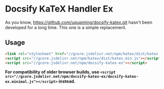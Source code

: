 # Docsify KaTeX Handler Ex

As you know, <https://github.com/upupming/docsify-katex.git> hasn't been developed for a long time. This one is a simple replacement. 

## Usage
```html
<link rel="stylesheet" href="//gcore.jsdelivr.net/npm/katex/dist/katex.min.css">
<script src="//gcore.jsdelivr.net/npm/katex/dist/katex.min.js"></script>
<script src="//gcore.jsdelivr.net/npm/docsify-katex-ex"></script>
```
**For compatibility of older browser builds, use `<script src="//gcore.jsdelivr.net/npm/docsify-katex-ex/docsify-katex-ex.minimal.js"></script>` instead.** 
